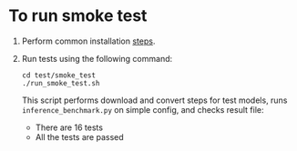 # To run smoke test

1. Perform common installation
   [steps](../../README.md#software-installation).

1. Run tests using the following command:

   ```
   cd test/smoke_test
   ./run_smoke_test.sh
   ```

   This script performs download and convert steps for test models,
   runs `inference_benchmark.py` on simple config, and checks result file:
   * There are 16 tests
   * All the tests are passed
